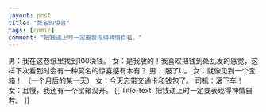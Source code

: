 ```yaml
---
layout: post
title: "莫名的惊喜"
tags: [comic]
comment: "把钱递上时一定要表现得神情自若。"
---
```

男：我在这卷纸里找到100块钱。
女：是我放的！我喜欢把钱到处乱发的感觉，这样下次看到时会有一种莫名的惊喜感有木有？
男：I服了U。
女：就像见到一个宝箱！
（一个月后的某一天）
女：今天忘带交通卡和钱包了。
司机：滚下车！
女：且慢，我还有一个宝箱没开。
[[ Title-text: 把钱递上时一定要表现得神情自若。 ]]